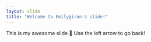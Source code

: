 ```yaml
---
layout: slide
title: "Welcome to Emilygiron's slide!"
---
```

This is my awesome slide :tada:
Use the left arrow to go back!
